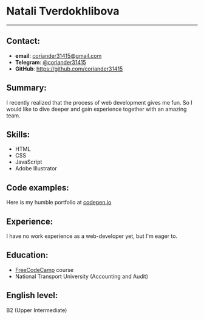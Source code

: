 # Natali Tverdokhlibova
---
## Contact:
- __email__: coriander31415@gmail.com
- __Telegram__: [@coriander31415](https://t.me/coriander31415)
- __GitHub__: https://github.com/coriander31415

## Summary:

I recently realized that the process of web development gives me fun.
So I would like to dive deeper and gain experience together with an amazing team.

## Skills:

- HTML
- CSS
- JavaScript
- Adobe Illustrator

## Code examples:

Here is my humble portfolio at [codepen.io](https://codepen.io/coriander31415/full/RwaVZVV)

## Experience:

I have no work experience as a web-developer yet, but I'm eager to.

## Education:

- [FreeCodeCamp](https://www.freecodecamp.org/coriander) course
- National Transport University (Accounting and Audit) 

## English level:

B2 (Upper Intermediate)